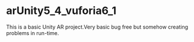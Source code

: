 # arUnity5_4_vuforia6_1
This is a basic Unity AR project.Very basic bug free but somehow creating problems in run-time.
